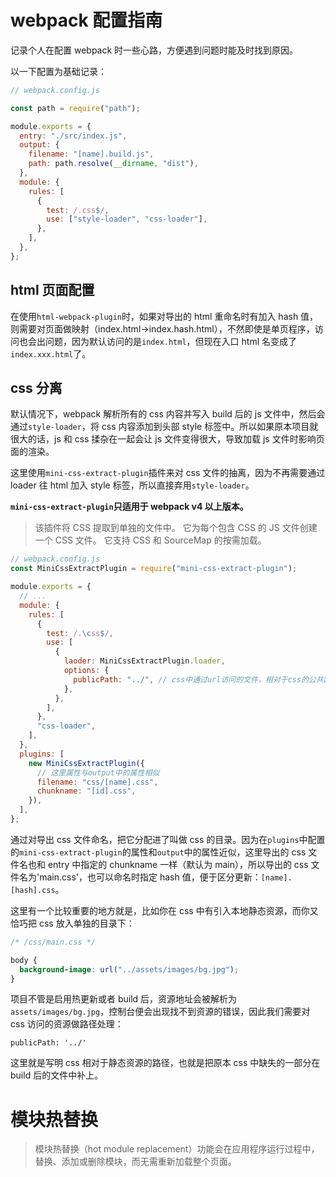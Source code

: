 # webpack 配置指南

记录个人在配置 webpack 时一些心路，方便遇到问题时能及时找到原因。

以一下配置为基础记录：

```js
// webpack.config.js

const path = require("path");

module.exports = {
  entry: "./src/index.js",
  output: {
    filename: "[name].build.js",
    path: path.resolve(__dirname, "dist"),
  },
  module: {
    rules: [
      {
        test: /.css$/,
        use: ["style-loader", "css-loader"],
      },
    ],
  },
};
```

## html 页面配置

在使用`html-webpack-plugin`时，如果对导出的 html 重命名时有加入 hash 值，则需要对页面做映射（index.html->index.hash.html），不然即使是单页程序，访问也会出问题，因为默认访问的是`index.html`，但现在入口 html 名变成了`index.xxx.html`了。

## css 分离

默认情况下，webpack 解析所有的 css 内容并写入 build 后的 js 文件中，然后会通过`style-loader`，将 css 内容添加到头部 style 标签中。所以如果原本项目就很大的话，js 和 css 揉杂在一起会让 js 文件变得很大，导致加载 js 文件时影响页面的渲染。

这里使用`mini-css-extract-plugin`插件来对 css 文件的抽离，因为不再需要通过 loader 往 html 加入 style 标签，所以直接弃用`style-loader`。

**`mini-css-extract-plugin`只适用于 webpack v4 以上版本。**

> 该插件将 CSS 提取到单独的文件中。 它为每个包含 CSS 的 JS 文件创建一个 CSS 文件。 它支持 CSS 和 SourceMap 的按需加载。

```js
// webpack.config.js
const MiniCssExtractPlugin = require("mini-css-extract-plugin");

module.exports = {
  // ...
  module: {
    rules: [
      {
        test: /.\css$/,
        use: [
          {
            laoder: MiniCssExtractPlugin.loader,
            options: {
              publicPath: "../", // css中通过url访问的文件，相对于css的公共路径，默认值同output的publicPath
            },
          },
        ],
      },
      "css-loader",
    ],
  },
  plugins: [
    new MiniCssExtractPlugin({
      // 这里属性与output中的属性相似
      filename: "css/[name].css",
      chunkname: "[id].css",
    }),
  ],
};
```

通过对导出 css 文件命名，把它分配进了叫做 css 的目录。因为在`plugins`中配置的`mini-css-extract-plugin`的属性和`output`中的属性近似，这里导出的 css 文件名也和 entry 中指定的 chunkname 一样（默认为 main），所以导出的 css 文件名为'main.css'，也可以命名时指定 hash 值，便于区分更新：`[name].[hash].css`。

这里有一个比较重要的地方就是，比如你在 css 中有引入本地静态资源，而你又恰巧把 css 放入单独的目录下：

```css
/* /css/main.css */

body {
  background-image: url("../assets/images/bg.jpg");
}
```

项目不管是启用热更新或者 build 后，资源地址会被解析为`assets/images/bg.jpg`，控制台便会出现找不到资源的错误，因此我们需要对 css 访问的资源做路径处理：

```test
publicPath: '../'
```

这里就是写明 css 相对于静态资源的路径，也就是把原本 css 中缺失的一部分在 build 后的文件中补上。

# 模块热替换

> 模块热替换（hot module replacement）功能会在应用程序运行过程中，替换、添加或删除模块，而无需重新加载整个页面。
